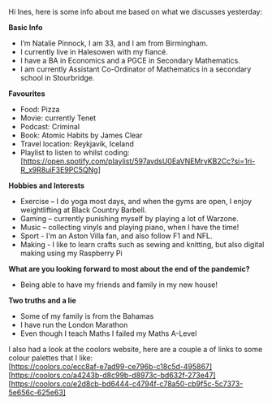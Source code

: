 Hi Ines, here is some info about me based on what we discusses yesterday:

**Basic Info** 
-   I’m Natalie Pinnock, I am 33, and I am from Birmingham.
-   I currently live in Halesowen with my fiancé. 
-   I have a BA in Economics and a PGCE in Secondary Mathematics. 
-   I am currently Assistant Co-Ordinator of Mathematics in a secondary school in Stourbridge. 

**Favourites** 
-	Food: Pizza
-	Movie: currently Tenet
-	Podcast: Criminal
-	Book: Atomic Habits by James Clear
-	Travel location: Reykjavik, Iceland
-	Playlist to listen to whilst coding: [https://open.spotify.com/playlist/597avdsU0EaVNEMrvKB2Cc?si=1ri-R_x9R8uiF3E9PC5QNg]

**Hobbies and Interests**
-   Exercise – I do yoga most days, and when the gyms are open, I enjoy weightlifting at Black Country Barbell. 
-   Gaming – currently punishing myself by playing a lot of Warzone. 
-   Music – collecting vinyls and playing piano, when I have the time!
-   Sport - I'm an Aston Villa fan, and also follow F1 and NFL.
-   Making - I like to learn crafts such as sewing and knitting, but also digital making using my Raspberry Pi

**What are you looking forward to most about the end of the pandemic?**
-   Being able to have my friends and family in my new house!

**Two truths and a lie**
-	Some of my family is from the Bahamas
-	I have run the London Marathon
-	Even though I teach Maths I failed my Maths A-Level

I also had a look at the coolors website, here are a couple a of links to some colour palettes that I like:  
[https://coolors.co/ecc8af-e7ad99-ce796b-c18c5d-495867]  
[https://coolors.co/a4243b-d8c99b-d8973c-bd632f-273e47]  
[https://coolors.co/e2d8cb-bd6444-c4794f-c78a50-cb9f5c-5c7373-5e656c-625e63]  
